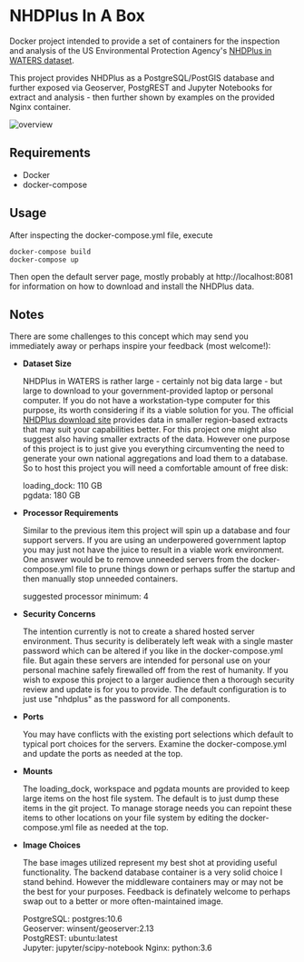 # NHDPlus In A Box

Docker project intended to provide a set of containers for the inspection and analysis of the US Environmental Protection Agency's [NHDPlus in WATERS dataset](https://www.epa.gov/waterdata/nhdplus-waters).

This project provides NHDPlus as a PostgreSQL/PostGIS database and further exposed via Geoserver, PostgREST and Jupyter Notebooks for extract and analysis - then further shown by examples on the provided Nginx container.

![overview](doc/overview.png)

## Requirements

* Docker
* docker-compose

## Usage

After inspecting the docker-compose.yml file, execute

```
docker-compose build
docker-compose up
```

Then open the default server page, mostly probably at http://localhost:8081 for information on how to download and install the NHDPlus data.

## Notes

There are some challenges to this concept which may send you immediately away or perhaps inspire your feedback (most welcome!):

* **Dataset Size**
   
   NHDPlus in WATERS is rather large - certainly not big data large - but large to download to your government-provided laptop or personal computer.  If you do not have a workstation-type computer for this purpose, its worth considering if its a viable solution for you.  The official [NHDPlus download site](https://www.epa.gov/waterdata/get-data#NHDPlusV2Map) provides data in smaller region-based extracts that may suit your capabilities better.  For this project one might also suggest also having smaller extracts of the data.  However one purpose of this project is to just give you everything circumventing the need to generate your own national aggregations and load them to a database.  So to host this project you will need a comfortable amount of free disk:

   
   loading_dock: 110 GB  
   pgdata: 180 GB

* **Processor Requirements**
   
   Similar to the previous item this project will spin up a database and four support servers.  If you are using an underpowered government laptop you may just not have the juice to result in a viable work environment.  One answer would be to remove unneeded servers from the docker-compose.yml file to prune things down or perhaps suffer the startup and then manually stop unneeded containers.

   
   suggested processor minimum: 4

* **Security Concerns**
   
   The intention currently is not to create a shared hosted server environment.  Thus security is deliberately left weak with a single master password which can be altered if you like in the docker-compose.yml file.  But again these servers are intended for personal use on your personal machine safely firewalled off from the rest of humanity.  If you wish to expose this project to a larger audience then a thorough security review and update is for you to provide.  The default configuration is to just use "nhdplus" as the password for all components.

* **Ports**
   
   You may have conflicts with the existing port selections which default to typical port choices for the servers.  Examine the docker-compose.yml and update the ports as needed at the top.

* **Mounts**

   The loading_dock, workspace and pgdata mounts are provided to keep large items on the host file system. The default is to just dump these items in the git project.  To manage storage needs you can repoint these items to other locations on your file system by editing the docker-compose.yml file as needed at the top.

* **Image Choices**

   The base images utilized represent my best shot at providing useful functionality.  The backend database container is a very solid choice I stand behind.  However the middleware containers may or may not be the best for your purposes.  Feedback is definately welcome to perhaps swap out to a better or more often-maintained image.
   

   PostgreSQL: postgres:10.6  
   Geoserver:  winsent/geoserver:2.13  
   PostgREST:  ubuntu:latest  
   Jupyter:    jupyter/scipy-notebook 
   Nginx:      python:3.6 
  
